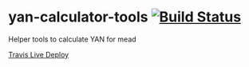 # yan-calculator-tools [![Build Status](https://travis-ci.org/kc0dhb/yan-calculator-tools.svg?branch=master)](https://travis-ci.org/kc0dhb/yan-calculator-tools)

Helper tools to calculate YAN for mead

[Travis Live Deploy](http://meadadvocate.org/tools/travis/yan-calculator-tools/)
